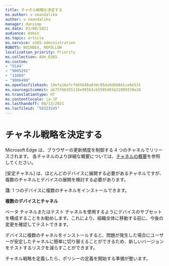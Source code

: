 ```yaml
---
title: チャネル戦略を決定する
ms.author: v-smandalika
author: v-smandalika
manager: dansimp
ms.date: 03/08/2021
audience: Admin
ms.topic: article
ms.service: o365-administration
ROBOTS: NOINDEX, NOFOLLOW
localization_priority: Priority
ms.collection: Adm_O365
ms.custom:
- "9144"
- "9005291"
- "11089"
- "9006490"
ms.openlocfilehash: 19efa16e7cf665648a03dc95da9d68841ca9e531
ms.sourcegitcommit: ab75f66355116e995b3cb5505465b31989339e28
ms.translationtype: HT
ms.contentlocale: ja-JP
ms.lasthandoff: 08/13/2021
ms.locfileid: "58323245"
---
```

# <a name="determine-channel-strategy"></a>チャネル戦略を決定する

Microsoft Edge は、ブラウザーの更新頻度を制御する 4 つのチャネルでリリースされます。 各チャネルのより詳細な概要については、[チャネルの概要](https://docs.microsoft.com/DeployEdge/microsoft-edge-channels#channel-overview)を参照してください。

[安定チャネル] は、ほとんどのデバイスに展開する必要があるチャネルですが、複数のチャネルとデバイスの展開を検討する必要があります。

**注**: 1 つのデバイスに複数のチャネルをインストールできます。

**複数のデバイスとチャネル**

ベータ チャネルまたはテスト チャネルを使用するようにデバイスのサブセットを構成することをお勧めします。これにより、組織全体に移動する前に、今後の変更を確認してテストできます。

デバイスに複数のチャネルをインストールすると、問題が発生した場合にユーザーが安定したチャネルに簡単に切り替えることができるため、新しいバージョンをテストするリスクを減らすことができます。

チャネル戦略を定義したら、ポリシーの定義を開始する準備が整います。

